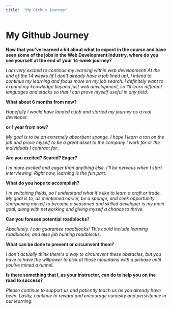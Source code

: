 ```yaml
---
title:  "My Github Journey"
---
```


# My Github Journey

**Now that you've learned a bit about what to expect in the course and have seen some of the jobs in the Web Development Industry, where do you see yourself at the end of your 14-week journey?**

*I am very excited to continue my learning within web development! At the end of the 14 weeks (if I don't already have a job lined up), I intend to continue my learning and focus more on my job search. I definitely want to expand my knowledge beyond just web development, so I'll learn different languages and stacks so that I can prove myself useful in any field.*

**What about 6 months from now?**

*Hopefully I would have landed a job and started my journey as a real developer.*

**or 1 year from now?**

*My goal is to be an extremely absorbent sponge. I hope I learn a ton on the job and prove myself to be a great asset to the company I work for or the individuals I contract for.*

**Are you excited? Scared? Eager?**

*I'm more excited and eager than anything else. I'll be nervous when I start interviewing. Right now, learning is the fun part.*

**What do you hope to accomplish?**

*I'm switching fields, so I understand what it's like to learn a craft or trade. My goal is to, as mentioned earlier, be a sponge, and seek opportunity. sharpening myself to become a seasoned and skilled developer is my main goal, along with networking and giving myself a chance to thrive.*

**Can you foresee potential roadblocks?**

*Absolutely. I can guarantee roadblocks! This could include learning roadblocks, and also job hunting roadblocks.*

**What can be done to prevent or circumvent them?**

*I don't actually think there's a way to circumvent these obstacles, but you have to have the willpower to pick at those mountains with a pickaxe until you've mined a tunnel.*

**Is there something that I, as your instructor, can do to help you on the road to success?**

*Please continue to support us and patiently teach us as you already have been. Lastly, continue to reward and encourage curiosity and persistence in our learning.*




